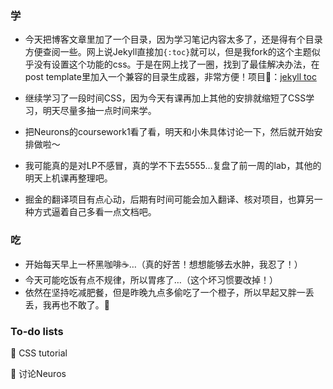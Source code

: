 ### 学

- 今天把博客文章里加了一个目录，因为学习笔记内容太多了，还是得有个目录方便查阅一些。网上说Jekyll直接加`{:toc}`就可以，但是我fork的这个主题似乎没有设置这个功能的css。于是在网上找了一圈，找到了最佳解决办法，在post template里加入一个兼容的目录生成器，非常方便！项目🔗：[jekyll toc](https://github.com/allejo/jekyll-toc)

- 继续学习了一段时间CSS，因为今天有课再加上其他的安排就缩短了CSS学习，明天尽量多抽一点时间来学。
- 把Neurons的coursework1看了看，明天和小朱具体讨论一下，然后就开始安排做啦～
- 我可能真的是对LP不感冒，真的学不下去5555…复盘了前一周的lab，其他的明天上机课再整理吧。
- 掘金的翻译项目有点心动，后期有时间可能会加入翻译、核对项目，也算另一种方式逼着自己多看一点文档吧。



### 吃

- 开始每天早上一杯黑咖啡☕️…（真的好苦！想想能够去水肿，我忍了！）
- 今天可能吃饭有点不规律，所以胃疼了…（这个坏习惯要改掉！）
- 依然在坚持吃减肥餐，但是昨晚九点多偷吃了一个橙子，所以早起又胖一丢丢，我再也不敢了。🤥





### To-do lists

📌 CSS tutorial

📌 讨论Neuros